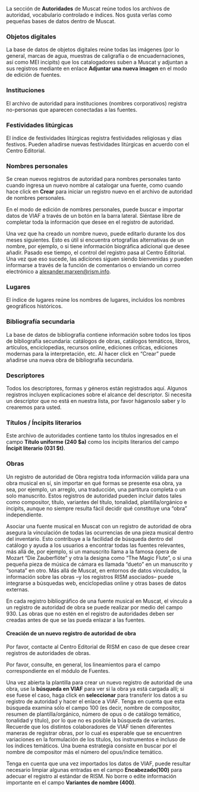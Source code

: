 La sección de **Autoridades** de Muscat reúne todos los archivos de autoridad, vocabulario controlado e índices. Nos gusta verlas como pequeñas bases de datos dentro de Muscat. 

### Objetos digitales

La base de datos de objetos digitales reúne todas las imágenes (por lo general, marcas de agua, muestras de caligrafía o de encuadernaciones, así como MEI incipits) que los catalogadores suben a Muscat y adjuntan a sus registros mediante en enlace **Adjuntar una nueva imagen** en el modo de edición de fuentes.

### Instituciones

El archivo de autoridad para instituciones (nombres corporativos) registra no-personas que aparecen conectadas a las fuentes.

### Festividades litúrgicas

El índice de festividades litúrgicas registra festividades religiosas y días festivos. Pueden añadirse nuevas festividades litúrgicas en acuerdo con el Centro Editorial.

### Nombres personales

Se crean nuevos registros de autoridad para nombres personales tanto cuando ingresa un nuevo nombre al catalogar una fuente, como cuando hace click en **Crear** para iniciar un registro nuevo en el archivo de autoridad de nombres personales.

En el modo de edición de nombres personales, puede buscar e importar datos de VIAF a través de un botón en la barra lateral. Siéntase libre de completar toda la información que desee en el registro de autoridad.

Una vez que ha creado un nombre nuevo, puede editarlo durante los dos meses siguientes. Esto es útil si encuentra ortografías alternativas de un nombre, por ejemplo, o si tiene información biográfica adicional que desee añadir. Pasado ese tiempo, el control del registro pasa al Centro Editorial. Una vez que eso sucede, las adiciones siguen siendo bienvenidas y pueden informarse a través de la función de comentarios o enviando un correo electrónico a alexander.marxen@rism.info.

### Lugares

El índice de lugares reúne los nombres de lugares, incluidos los nombres geográficos históricos.

### Bibliografía secundaria

La base de datos de bibliografía contiene información sobre todos los tipos de bibliografía secundaria: catálogos de obras, catálogos temáticos, libros, artículos, enciclopedias, recursos online, ediciones críticas, ediciones modernas para la interpretación, etc. Al hacer click en “Crear” puede añadirse una nueva obra de bibliografía secundaria.

### Descriptores

Todos los descriptores, formas y géneros están registrados aquí. Algunos registros incluyen explicaciones sobre el alcance del descriptor. Si necesita un descriptor que no está en nuestra lista, por favor háganoslo saber y lo crearemos para usted.

### Títulos / Íncipits literarios

Este archivo de autoridades contiene tanto los títulos ingresados en el campo **Título uniforme (240 $a)** como los íncipits literarios del campo **Íncipit literario (031 $t)**.

### Obras

Un registro de autoridad de Obra registra toda información válida para una obra musical en sí, sin importar en qué formas se presente esa obra, ya sea, por ejemplo, un arreglo, una traducción, una partitura completa o un solo manuscrito. Estos registros de autoridad pueden incluir datos tales como compositor, título, variantes del título, tonalidad, plantilla/orgánico e íncipits, aunque no siempre resulta fácil decidir qué constituye una “obra” independiente.

Asociar una fuente musical en Muscat con un registro de autoridad de obra asegura la vinculación de todas las ocurrencias de una pieza musical dentro del inventario. Esto contribuye a la facilidad de búsqueda dentro del catálogo y ayuda a los usuarios a encontrar todas las fuentes relevantes, más allá de, por ejemplo, si un manuscrito llama a la famosa ópera de Mozart “Die Zauberflöte” y otra la designa como “The Magic Flute”, o si una pequeña pieza de música de cámara es llamada “dueto” en un manuscrito y “sonata” en otro. Más allá de Muscat, en entornos de datos vinculados, la información sobre las obras –y los registros RISM asociados– puede integrarse a búsquedas web, enciclopedias online y otras bases de datos externas.

En cada registro bibliográfico de una fuente musical en Muscat, el vínculo a un registro de autoridad de obra se puede realizar por medio del campo 930. Las obras que no estén en el registro de autoridades deben ser creadas antes de que se las pueda enlazar a las fuentes.

#### Creación de un nuevo registro de autoridad de obra

Por favor, contacte al Centro Editorial de RISM en caso de que desee crear registros de autoridades de obras.

Por favor, consulte, en general, los lineamientos para el campo correspondiente en el módulo de Fuentes.

Una vez abierta la plantilla para crear un nuevo registro de autoridad de una obra, use la **búsqueda en VIAF** para ver si la obra ya está cargada allí; si ese fuese el caso, haga click en **seleccionar** para transferir los datos a su registro de autoridad y hacer el enlace a VIAF. Tenga en cuenta que esta búsqueda examina sólo el campo 100 (es decir, nombre de compositor, resumen de plantilla/orgánico, número de opus o de catálogo temático, tonalidad y título), por lo que no es posible la búsqueda de variantes. Recuerde que los distintos colaboradores de VIAF tienen diferentes maneras de registrar obras, por lo cual es esperable que se encuentren variaciones en la formulación de los títulos, los instrumentos e incluso de los índices temáticos. Una buena estrategia consiste en buscar por el nombre de compositor más el número del opus/índice temático.

Tenga en cuenta que una vez importados los datos de VIAF, puede resultar necesario limpiar algunas entradas en el campo **Encabezado(100)** para adecuar el registro al estándar de RISM. No borre o edite información importante en el campo **Variantes de nombre (400)**.